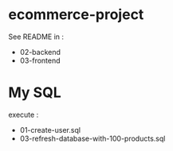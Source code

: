 # ecommerce-project


See README in : 
- 02-backend
- 03-frontend 

# My SQL 
execute : 
- 01-create-user.sql
- 03-refresh-database-with-100-products.sql